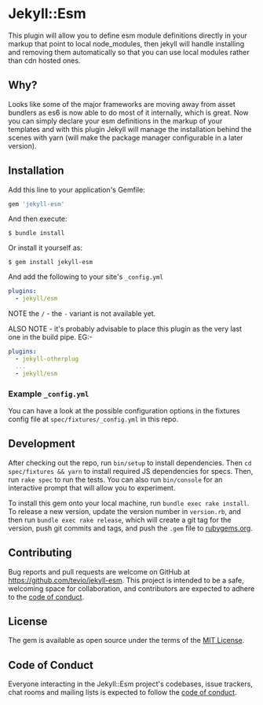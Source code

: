 # Jekyll::Esm

This plugin will allow you to define esm module definitions directly in your markup that point to local node_modules, then jekyll will handle installing and removing them automatically so that you can use local modules rather than cdn hosted ones.

## Why?

Looks like some of the major frameworks are moving away from asset bundlers as es6 is now able to do most of it internally, which is great. Now you can simply declare your esm definitions in the markup of your templates and with this plugin Jekyll will manage the installation behind the scenes with yarn (will make the package manager configurable in a later version).


## Installation

Add this line to your application's Gemfile:

```ruby
gem 'jekyll-esm'
```

And then execute:

    $ bundle install

Or install it yourself as:

    $ gem install jekyll-esm

And add the following to your site's `_config.yml`

```yml
plugins:
  - jekyll/esm
```

NOTE the `/` - the `-` variant is not available yet.

ALSO NOTE - it's probably advisable to place this plugin as the very last one in the build pipe. EG:-

```yml
plugins:
  - jekyll-otherplug
  ...
  - jekyll/esm
```

### Example `_config.yml`
You can have a look at the possible configuration options in the fixtures config file at `spec/fixtures/_config.yml` in this repo.


## Development

After checking out the repo, run `bin/setup` to install dependencies. Then `cd spec/fixtures && yarn` to install required JS dependencies for specs. Then, run `rake spec` to run the tests. You can also run `bin/console` for an interactive prompt that will allow you to experiment.

To install this gem onto your local machine, run `bundle exec rake install`. To release a new version, update the version number in `version.rb`, and then run `bundle exec rake release`, which will create a git tag for the version, push git commits and tags, and push the `.gem` file to [rubygems.org](https://rubygems.org).

## Contributing

Bug reports and pull requests are welcome on GitHub at https://github.com/tevio/jekyll-esm. This project is intended to be a safe, welcoming space for collaboration, and contributors are expected to adhere to the [code of conduct](https://github.com/tevio/jekyll-esm/blob/master/CODE_OF_CONDUCT.md).


## License

The gem is available as open source under the terms of the [MIT License](https://opensource.org/licenses/MIT).

## Code of Conduct

Everyone interacting in the Jekyll::Esm project's codebases, issue trackers, chat rooms and mailing lists is expected to follow the [code of conduct](https://github.com/[USERNAME]/jekyll-esm/blob/master/CODE_OF_CONDUCT.md).
